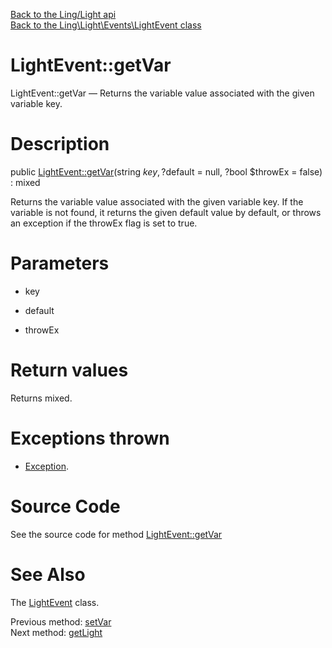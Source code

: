 [Back to the Ling/Light api](https://github.com/lingtalfi/Light/blob/master/doc/api/Ling/Light.md)<br>
[Back to the Ling\Light\Events\LightEvent class](https://github.com/lingtalfi/Light/blob/master/doc/api/Ling/Light/Events/LightEvent.md)


LightEvent::getVar
================



LightEvent::getVar — Returns the variable value associated with the given variable key.




Description
================


public [LightEvent::getVar](https://github.com/lingtalfi/Light/blob/master/doc/api/Ling/Light/Events/LightEvent/getVar.md)(string $key, ?$default = null, ?bool $throwEx = false) : mixed




Returns the variable value associated with the given variable key.
If the variable is not found, it returns the given default value by default,
or throws an exception if the throwEx flag is set to true.




Parameters
================


- key

    

- default

    

- throwEx

    


Return values
================

Returns mixed.


Exceptions thrown
================

- [Exception](http://php.net/manual/en/class.exception.php).&nbsp;







Source Code
===========
See the source code for method [LightEvent::getVar](https://github.com/lingtalfi/Light/blob/master/Events/LightEvent.php#L73-L82)


See Also
================

The [LightEvent](https://github.com/lingtalfi/Light/blob/master/doc/api/Ling/Light/Events/LightEvent.md) class.

Previous method: [setVar](https://github.com/lingtalfi/Light/blob/master/doc/api/Ling/Light/Events/LightEvent/setVar.md)<br>Next method: [getLight](https://github.com/lingtalfi/Light/blob/master/doc/api/Ling/Light/Events/LightEvent/getLight.md)<br>

